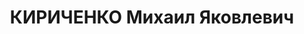 ---
title: КИРИЧЕНКО Михаил Яковлевич
description: "Род. в 1905. Проживал: г. Орск. Зам. гл.бухгалтера Никельстрой \n  Приговор:\
  \ Верховный суд СССР, 04.02.1938. \n  Реабилитирован 09.1992"
---